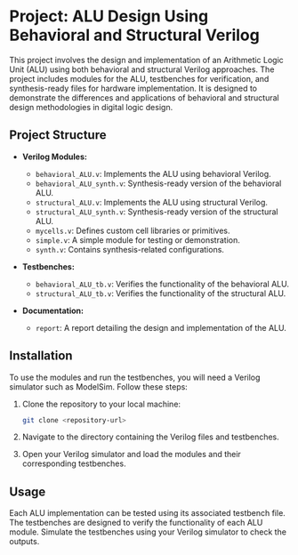 
# Project: ALU Design Using Behavioral and Structural Verilog

This project involves the design and implementation of an Arithmetic Logic Unit (ALU) using both behavioral and structural Verilog approaches. The project includes modules for the ALU, testbenches for verification, and synthesis-ready files for hardware implementation. It is designed to demonstrate the differences and applications of behavioral and structural design methodologies in digital logic design.

## Project Structure

- **Verilog Modules:**
  - `behavioral_ALU.v`: Implements the ALU using behavioral Verilog.
  - `behavioral_ALU_synth.v`: Synthesis-ready version of the behavioral ALU.
  - `structural_ALU.v`: Implements the ALU using structural Verilog.
  - `structural_ALU_synth.v`: Synthesis-ready version of the structural ALU.
  - `mycells.v`: Defines custom cell libraries or primitives.
  - `simple.v`: A simple module for testing or demonstration.
  - `synth.v`: Contains synthesis-related configurations.

- **Testbenches:**
  - `behavioral_ALU_tb.v`: Verifies the functionality of the behavioral ALU.
  - `structural_ALU_tb.v`: Verifies the functionality of the structural ALU.

- **Documentation:**
  - `report`: A report detailing the design and implementation of the ALU.

## Installation

To use the modules and run the testbenches, you will need a Verilog simulator such as ModelSim. Follow these steps:

1. Clone the repository to your local machine:
   ```bash
   git clone <repository-url>
   ```

2. Navigate to the directory containing the Verilog files and testbenches.

3. Open your Verilog simulator and load the modules and their corresponding testbenches.

## Usage

Each ALU implementation can be tested using its associated testbench file. The testbenches are designed to verify the functionality of each ALU module. Simulate the testbenches using your Verilog simulator to check the outputs.

